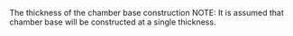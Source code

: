 The thickness of the chamber base construction
NOTE: It is assumed that chamber base will be constructed at a single thickness.
